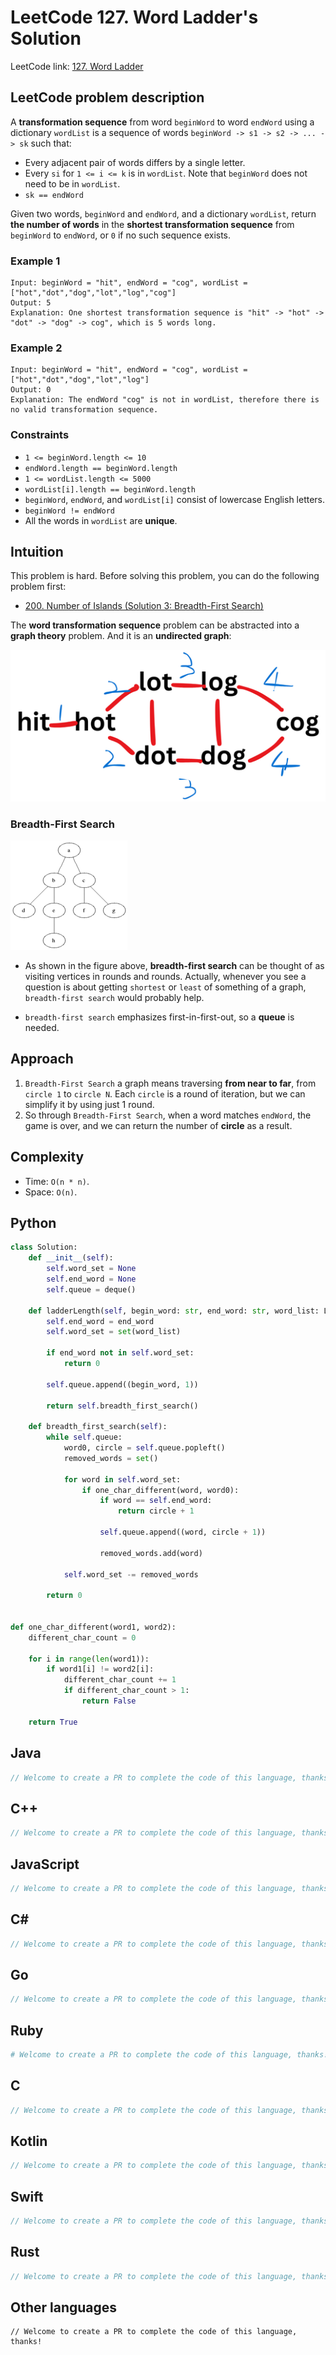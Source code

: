 # LeetCode 127. Word Ladder's Solution
LeetCode link: [127. Word Ladder](https://leetcode.com/problems/word-ladder/)

## LeetCode problem description
A **transformation sequence** from word `beginWord` to word `endWord` using a dictionary `wordList` is a sequence of words `beginWord -> s1 -> s2 -> ... -> sk` such that:

* Every adjacent pair of words differs by a single letter.
* Every `si` for `1 <= i <= k` is in `wordList`. Note that `beginWord` does not need to be in `wordList`.
* `sk == endWord`

Given two words, `beginWord` and `endWord`, and a dictionary `wordList`, return **the number of words** in the **shortest transformation sequence** from `beginWord` to `endWord`, or `0` if no such sequence exists.

### Example 1
```
Input: beginWord = "hit", endWord = "cog", wordList = ["hot","dot","dog","lot","log","cog"]
Output: 5
Explanation: One shortest transformation sequence is "hit" -> "hot" -> "dot" -> "dog" -> cog", which is 5 words long.
```

### Example 2
```
Input: beginWord = "hit", endWord = "cog", wordList = ["hot","dot","dog","lot","log"]
Output: 0
Explanation: The endWord "cog" is not in wordList, therefore there is no valid transformation sequence.
```

### Constraints
- `1 <= beginWord.length <= 10`
- `endWord.length == beginWord.length`
- `1 <= wordList.length <= 5000`
- `wordList[i].length == beginWord.length`
- `beginWord`, `endWord`, and `wordList[i]` consist of lowercase English letters.
- `beginWord != endWord`
- All the words in `wordList` are **unique**.

## Intuition
This problem is hard. Before solving this problem, you can do the following problem first:

- [200. Number of Islands (Solution 3: Breadth-First Search)](200-number-of-islands-3.md)

The **word transformation sequence** problem can be abstracted into a **graph theory** problem. And it is an **undirected graph**:

![](../../images/127.png)

### Breadth-First Search
![](../../images/binary_tree_BFS_1.gif)

* As shown in the figure above, **breadth-first search** can be thought of as visiting vertices in rounds and rounds. Actually, whenever you see a question is about
getting `shortest` or `least` of something of a graph, `breadth-first search` would probably help.

* `breadth-first search` emphasizes first-in-first-out, so a **queue** is needed.

## Approach
1. `Breadth-First Search` a graph means traversing **from near to far**, from `circle 1` to `circle N`. Each `circle` is a round of iteration, but we can simplify it by using just 1 round.
1. So through `Breadth-First Search`, when a word matches `endWord`, the game is over, and we can return the number of **circle** as a result.

## Complexity
* Time: `O(n * n)`.
* Space: `O(n)`.

## Python
```python
class Solution:
    def __init__(self):
        self.word_set = None
        self.end_word = None
        self.queue = deque()

    def ladderLength(self, begin_word: str, end_word: str, word_list: List[str]) -> int:
        self.end_word = end_word
        self.word_set = set(word_list)

        if end_word not in self.word_set:
            return 0
        
        self.queue.append((begin_word, 1))

        return self.breadth_first_search()

    def breadth_first_search(self):
        while self.queue:
            word0, circle = self.queue.popleft()
            removed_words = set()

            for word in self.word_set:
                if one_char_different(word, word0):
                    if word == self.end_word:
                        return circle + 1

                    self.queue.append((word, circle + 1))

                    removed_words.add(word)
            
            self.word_set -= removed_words
        
        return 0


def one_char_different(word1, word2):
    different_char_count = 0

    for i in range(len(word1)):
        if word1[i] != word2[i]:
            different_char_count += 1
            if different_char_count > 1:
                return False
    
    return True
```

## Java
```java
// Welcome to create a PR to complete the code of this language, thanks!
```

## C++
```cpp
// Welcome to create a PR to complete the code of this language, thanks!
```

## JavaScript
```javascript
// Welcome to create a PR to complete the code of this language, thanks!
```

## C#
```c#
// Welcome to create a PR to complete the code of this language, thanks!
```

## Go
```go
// Welcome to create a PR to complete the code of this language, thanks!
```

## Ruby
```ruby
# Welcome to create a PR to complete the code of this language, thanks!
```

## C
```c
// Welcome to create a PR to complete the code of this language, thanks!
```

## Kotlin
```kotlin
// Welcome to create a PR to complete the code of this language, thanks!
```

## Swift
```swift
// Welcome to create a PR to complete the code of this language, thanks!
```

## Rust
```rust
// Welcome to create a PR to complete the code of this language, thanks!
```

## Other languages
```
// Welcome to create a PR to complete the code of this language, thanks!
```
